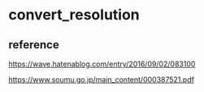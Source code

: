 # convert_resolution

## reference

https://wave.hatenablog.com/entry/2016/09/02/083100

https://www.soumu.go.jp/main_content/000387521.pdf
